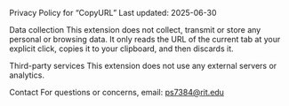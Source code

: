 Privacy Policy for “CopyURL”
Last updated: 2025-06-30

Data collection
This extension does not collect, transmit or store any personal or browsing data. It only reads the URL of the current tab at your explicit click, copies it to your clipboard, and then discards it.

Third-party services
This extension does not use any external servers or analytics.

Contact
For questions or concerns, email: ps7384@rit.edu
